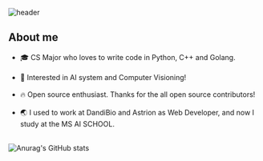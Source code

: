     
![header](https://capsule-render.vercel.app/api?type=waving&text=TaeYoun(Jack)%Kwon!&height=100&reversal=true&color=gradient&fontSize=15&fontAlignY=20) 


<h2>About me</h2>
  <ul>
    <li>🎓 CS Major who loves to write code in Python, C++ and Golang.<br></br></li>
    <li>📖 Interested in AI system and Computer Visioning!<br></br></li>
    <li>🔥 Open source enthusiast. Thanks for the all open source contributors!<br></br></li>
    <li>🌏 I used to work at DandiBio and Astrion as Web Developer, and now I study at the MS AI SCHOOL.<br></br></li>
  </ul>
  
![Anurag's GitHub stats](https://github-readme-stats.vercel.app/api?username=anuraghazra&theme=dark&show_icons=true)
  	
<!---
kweont0211/kweont0211 is a ✨ special ✨ repository because its `README.md` (this file) appears on your GitHub profile.
You can click the Preview link to take a look at your changes.
--->
